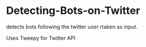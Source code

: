 # Detecting-Bots-on-Twitter
detects bots following the twitter user rtaken as input.

Uses Tweepy for Twitter API
